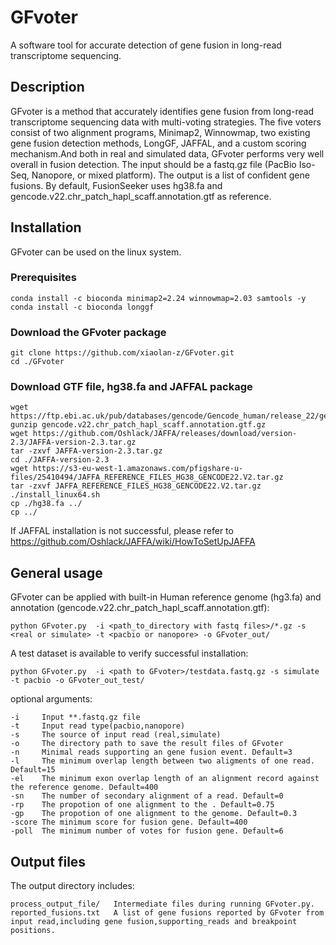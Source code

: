 # GFvoter
 A software tool for accurate detection of gene fusion in long-read transcriptome sequencing.


## Description
GFvoter is a method that accurately identifies gene fusion from long-read transcriptome sequencing data with multi-voting strategies. The five voters consist of two alignment programs, Minimap2, Winnowmap, two existing gene fusion detection methods, LongGF, JAFFAL, and a custom scoring mechanism.And both in real and simulated data, GFvoter performs very well overall in fusion detection.
The input should be a fastq.gz file (PacBio Iso-Seq, Nanopore, or mixed platform). The output is a list of confident gene fusions. By default, FusionSeeker uses hg38.fa and gencode.v22.chr_patch_hapl_scaff.annotation.gtf as reference.


## Installation
GFvoter can be used on the linux system.
### Prerequisites
    conda install -c bioconda minimap2=2.24 winnowmap=2.03 samtools -y
    conda install -c bioconda longgf
### Download the GFvoter package
    git clone https://github.com/xiaolan-z/GFvoter.git 
    cd ./GFvoter
### Download GTF file, hg38.fa and JAFFAL package 
    wget https://ftp.ebi.ac.uk/pub/databases/gencode/Gencode_human/release_22/gencode.v22.chr_patch_hapl_scaff.annotation.gtf.gz
    gunzip gencode.v22.chr_patch_hapl_scaff.annotation.gtf.gz
    wget https://github.com/Oshlack/JAFFA/releases/download/version-2.3/JAFFA-version-2.3.tar.gz
    tar -zxvf JAFFA-version-2.3.tar.gz
    cd ./JAFFA-version-2.3
    wget https://s3-eu-west-1.amazonaws.com/pfigshare-u-files/25410494/JAFFA_REFERENCE_FILES_HG38_GENCODE22.V2.tar.gz
    tar -zxvf JAFFA_REFERENCE_FILES_HG38_GENCODE22.V2.tar.gz
    ./install_linux64.sh
    cp ./hg38.fa ../
    cp ../
If JAFFAL installation is not successful, please refer to https://github.com/Oshlack/JAFFA/wiki/HowToSetUpJAFFA
## General usage
GFvoter can be applied with built-in Human reference genome (hg3.fa) and annotation (gencode.v22.chr_patch_hapl_scaff.annotation.gtf):

    python GFvoter.py  -i <path_to_directory with fastq files>/*.gz -s <real or simulate> -t <pacbio or nanopore> -o GFvoter_out/

A test dataset is available to verify successful installation:

    python GFvoter.py  -i <path to GFvoter>/testdata.fastq.gz -s simulate -t pacbio -o GFvoter_out_test/

optional arguments:

    -i     Input **.fastq.gz file
    -t     Input read type(pacbio,nanopore)
    -s     The source of input read (real,simulate)
    -o     The directory path to save the result files of GFvoter
    -n     Minimal reads supporting an gene fusion event. Default=3  
    -l     The minimum overlap length between two aligments of one read. Default=15
    -el    The minimum exon overlap length of an alignment record against the reference genome. Default=400
    -sn    The number of secondary alignment of a read. Default=0
    -rp    The propotion of one alignment to the . Default=0.75
    -gp    The propotion of one alignment to the genome. Default=0.3
    -score The minimum score for fusion gene. Default=400
    -poll  The minimum number of votes for fusion gene. Default=6

## Output files
The output directory includes:

    process_output_file/   Intermediate files during running GFvoter.py.
    reported_fusions.txt   A list of gene fusions reported by GFvoter from input read,including gene fusion,supporting_reads and breakpoint positions.




